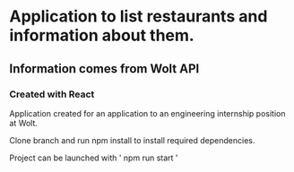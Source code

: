 # Application to list restaurants and information about them.
## Information comes from Wolt API
### Created with React
Application created for an application to an engineering internship position at Wolt.


Clone branch and run npm install to install required dependencies.

Project can be launched with ' npm run start '
